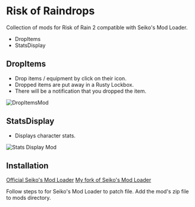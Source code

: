 # Risk of Raindrops

Collection of mods for Risk of Rain 2 compatible with Seiko's Mod Loader.

  - DropItems
  - StatsDisplay

## DropItems

  - Drop items / equipment by click on their icon.
  - Dropped items are put away in a Rusty Lockbox.
  - There will be a notification that you dropped the item.

![DropItemsMod](https://github.com/kookehs/risk-of-raindrops/blob/master/images/drop-items.png)

## StatsDisplay

  - Displays character stats.

![Stats Display Mod](https://github.com/kookehs/RiskOfRain2Mods/blob/master/images/stats-display.png)

## Installation

[Official Seiko's Mod Loader](https://github.com/risk-of-thunder/SeikoML)
[My fork of Seiko's Mod Loader](https://github.com/kookehs/SeikoML)

Follow steps to for Seiko's Mod Loader to patch file.
Add the mod's zip file to mods directory.
